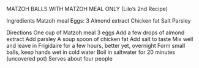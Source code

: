 MATZOH BALLS WITH MATZOH MEAL ONLY (Lilo’s 2nd Recipe)

Ingredients
Matzoh meal
Eggs: 3
Almond extract
Chicken fat
Salt
Parsley

Directions
One cup of Matzoh meal 
3 eggs
Add a few drops of almond extract
Add parsley
A soup spoon of chicken fat
Add salt to taste
Mix well and leave in Frigidaire for a few hours, better yet, overnight
Form small balls, keep hands wet in cold water
Boil in saltwater for 20 minutes (uncovered pot)
Serves about four people
